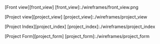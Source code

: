 [Front view][front_view]
[front_view]:./wireframes/front_view.png

[Project view][project_view]
[project_view]:./wireframes/project_view

[Project Index][project_index]
[project_index]:./wireframes/project_index

[Project Form][project_form]
[project_form]:./wireframes/project_form
